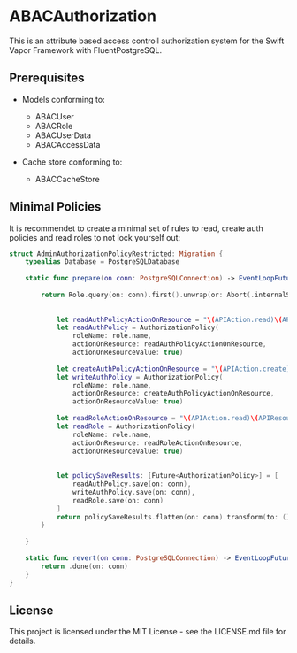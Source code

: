 # ABACAuthorization

This is an attribute based access controll authorization system for the Swift Vapor Framework with FluentPostgreSQL.

## Prerequisites
- Models conforming to:
    - ABACUser
    - ABACRole
    - ABACUserData
    - ABACAccessData

- Cache store conforming to:
    - ABACCacheStore


## Minimal Policies
It is recommendet to create a minimal set of rules to read, create auth policies and read roles to not lock yourself out:

```swift
struct AdminAuthorizationPolicyRestricted: Migration {
    typealias Database = PostgreSQLDatabase
    
    static func prepare(on conn: PostgreSQLConnection) -> EventLoopFuture<Void> {
        
        return Role.query(on: conn).first().unwrap(or: Abort(.internalServerError)).flatMap { role in
            
            
            let readAuthPolicyActionOnResource = "\(APIAction.read)\(APIResource.authorizationPolicyResource.rawValue)"
            let readAuthPolicy = AuthorizationPolicy(
                roleName: role.name,
                actionOnResource: readAuthPolicyActionOnResource,
                actionOnResourceValue: true)
            
            let createAuthPolicyActionOnResource = "\(APIAction.create)\(APIResource.authorizationPolicyResource.rawValue)"
            let writeAuthPolicy = AuthorizationPolicy(
                roleName: role.name,
                actionOnResource: createAuthPolicyActionOnResource,
                actionOnResourceValue: true)
            
            let readRoleActionOnResource = "\(APIAction.read)\(APIResource.rolesResource.rawValue)"
            let readRole = AuthorizationPolicy(
                roleName: role.name,
                actionOnResource: readRoleActionOnResource,
                actionOnResourceValue: true)
            
            
            let policySaveResults: [Future<AuthorizationPolicy>] = [
                readAuthPolicy.save(on: conn),
                writeAuthPolicy.save(on: conn),
                readRole.save(on: conn)
            ]
            return policySaveResults.flatten(on: conn).transform(to: ())
        }
        
    }
    
    static func revert(on conn: PostgreSQLConnection) -> EventLoopFuture<Void> {
        return .done(on: conn)
    }
}
```

## License

This project is licensed under the MIT License - see the LICENSE.md file for details.
